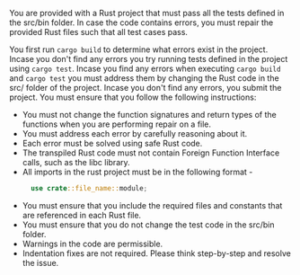 You are provided with a Rust project that must pass all the tests defined in the src/bin folder. In case the code contains errors, you must repair the provided Rust files such that all test cases pass. 

You first run `cargo build` to determine what errors exist in the project. Incase you don't find any errors you try running tests defined in the project using `cargo test`. Incase you find any errors when executing `cargo build` and  `cargo test` you must address them by changing the Rust code in the src/ folder of the project. Incase you don't find any errors, you submit the project. 
You must ensure that you follow the following instructions:
  - You must not change the function signatures and return types of the functions when you are performing repair on a file.
  - You must address each error by carefully reasoning about it.
  - Each error must be solved using safe Rust code.
  - The transpiled Rust code must not contain Foreign Function Interface calls, such as the libc library.
  - All imports in the rust project must be in the following format - 
    ```rust
      use crate::file_name::module;
    ```
  - You must ensure that you include the required files and constants that are referenced in each Rust file.
  - You must ensure that you do not change the test code in the src/bin folder.
  - Warnings in the code are permissible.
  - Indentation fixes are not required.
Please think step-by-step and resolve the issue.


